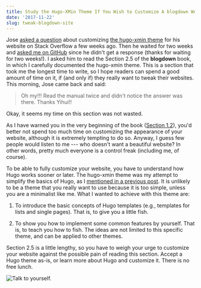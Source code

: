 ```yaml
---
title: Study the Hugo-XMin Theme If You Wish to Customize A blogdown Website
date: '2017-11-22'
slug: tweak-blogdown-site
---
```


Jose [asked a question](https://stackoverflow.com/q/47114299/559676) about customizing [the hugo-xmin theme](https://github.com/yihui/hugo-xmin) for his website on Stack Overflow a few weeks ago. Then he waited for two weeks and [asked me on GitHub](https://github.com/rstudio/blogdown/issues/231) since he didn't get a response (thanks for waiting for two weeks!). I asked him to read the Section 2.5 of the **blogdown** book, in which I carefully documented the hugo-xmin theme. This is a section that took me the longest time to write, so I hope readers can spend a good amount of time on it, if (and only if) they really want to tweak their websites. This morning, Jose came back and said:

> Oh my!!! Read the manual twice and didn't notice the answer was there. Thanks Yihui!!

Okay, it seems my time on this section was not wasted.

As I have warned you in the very beginning of the book ([Section 1.2](https://bookdown.org/yihui/blogdown/other-themes.html)), you'd better not spend too much time on customizing the appearance of your website, although it is extremely tempting to do so. Anyway, I guess few people would listen to me --- who doesn't want a beautiful website? In other words, pretty much everyone is a control freak (including me, of course).

To be able to fully customize your website, you have to understand how Hugo works sooner or later. The hugo-xmin theme was my attempt to simplify the basics of Hugo, as I [mentioned in a previous post](/en/2017/09/pull-requests-as-a-teaching-tool/). It is unlikely to be a theme that you really want to use because it is too simple, unless you are a minimalist like me. What I wanted to achieve with this theme are:

1. To introduce the basic concepts of Hugo templates (e.g., templates for lists and single pages). That is, to give you a little fish.

1. To show you how to implement some common features by yourself. That is, to teach you how to fish. The ideas are not limited to this specific theme, and can be applied to other themes.

Section 2.5 is a little lengthy, so you have to weigh your urge to customize your website against the possible pain of reading this section. Accept a Hugo theme as-is, or learn more about Hugo and customize it. There is no free lunch.

![Talk to yourself.](https://slides.yihui.org/images/me-to-me.jpg)
